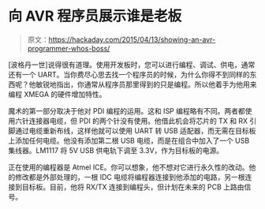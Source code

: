 # 向 AVR 程序员展示谁是老板

> 原文：<https://hackaday.com/2015/04/13/showing-an-avr-programmer-whos-boss/>

[波格丹一世]说得很有道理。使用开发板时，您可以进行编程、调试、供电，通常还有一个 UART。当你费尽心思去找一个程序员的时候，为什么你得不到同样的东西呢？他敏锐地指出，你通常从程序员那里得到的只是编程。所以他着手为他用来编程 XMEGA 的硬件增加特性。

魔术的第一部分取决于他对 PDI 编程的运用。这和 ISP 编程略有不同。两者都使用六针连接器电缆，但 PDI 的两个针没有使用。他借此机会将芯片的 TX 和 RX 引脚通过电缆重新布线，这样他就可以使用 UART 转 USB 适配器，而无需在目标板上添加任何电缆。他没有添加第二根 USB 电缆，而是在组合中加入了一个 USB 集线器。LM1117 将 5V USB 供电轨下调至 3.3V，作为目标板的电源。

正在使用的编程器是 Atmel ICE。你可以想象，他不想对它进行永久性的改动。他的修改都是外部处理的，一根 IDC 电缆将编程器连接到他添加的电路，另一根连接到目标板。目前，他将 RX/TX 连接到编程头，但计划在未来的 PCB 上路由信号。